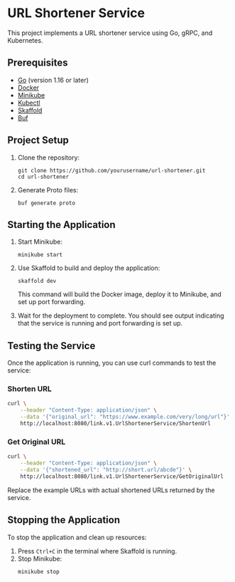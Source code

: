 # URL Shortener Service

This project implements a URL shortener service using Go, gRPC, and Kubernetes.

## Prerequisites

- [Go](https://golang.org/doc/install) (version 1.16 or later)
- [Docker](https://docs.docker.com/get-docker/)
- [Minikube](https://minikube.sigs.k8s.io/docs/start/)
- [Kubectl](https://kubernetes.io/docs/tasks/tools/)
- [Skaffold](https://skaffold.dev/docs/install/)
- [Buf](https://buf.build/docs/installation)

## Project Setup

1. Clone the repository:
   ```
   git clone https://github.com/yourusername/url-shortener.git
   cd url-shortener
   ```

2. Generate Proto files:
   ```
   buf generate proto
   ```

## Starting the Application

1. Start Minikube:
   ```
   minikube start
   ```

2. Use Skaffold to build and deploy the application:
   ```
   skaffold dev
   ```

   This command will build the Docker image, deploy it to Minikube, and set up port forwarding.

3. Wait for the deployment to complete. You should see output indicating that the service is running and port forwarding is set up.

## Testing the Service

Once the application is running, you can use curl commands to test the service:

### Shorten URL

```bash
curl \
    --header "Content-Type: application/json" \
    --data '{"original_url": "https://www.example.com/very/long/url"}' \
    http://localhost:8080/link.v1.UrlShortenerService/ShortenUrl
```

### Get Original URL

```bash
curl \
    --header "Content-Type: application/json" \
    --data '{"shortened_url": "http://short.url/abcde"}' \
    http://localhost:8080/link.v1.UrlShortenerService/GetOriginalUrl
```

Replace the example URLs with actual shortened URLs returned by the service.

## Stopping the Application

To stop the application and clean up resources:

1. Press `Ctrl+C` in the terminal where Skaffold is running.
2. Stop Minikube:
   ```
   minikube stop
   ```
